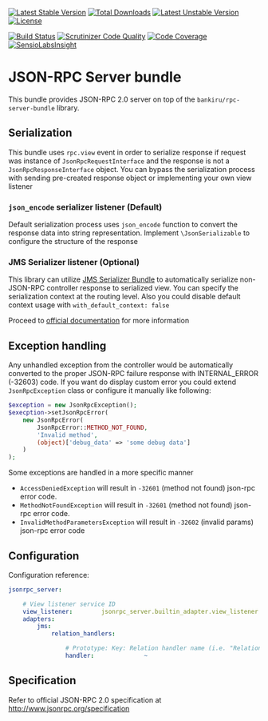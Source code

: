 [![Latest Stable Version](https://poser.pugx.org/bankiru/jsonrpc-server-bundle/v/stable)](https://packagist.org/packages/bankiru/jsonrpc-server-bundle) 
[![Total Downloads](https://poser.pugx.org/bankiru/jsonrpc-server-bundle/downloads)](https://packagist.org/packages/bankiru/jsonrpc-server-bundle) 
[![Latest Unstable Version](https://poser.pugx.org/bankiru/jsonrpc-server-bundle/v/unstable)](https://packagist.org/packages/bankiru/jsonrpc-server-bundle) 
[![License](https://poser.pugx.org/bankiru/jsonrpc-server-bundle/license)](https://packagist.org/packages/bankiru/jsonrpc-server-bundle)

[![Build Status](https://travis-ci.org/bankiru/jsonrpc-server-bundle.svg)](https://travis-ci.org/bankiru/jsonrpc-server-bundle)
[![Scrutinizer Code Quality](https://scrutinizer-ci.com/g/bankiru/jsonrpc-server-bundle/badges/quality-score.png)](https://scrutinizer-ci.com/g/bankiru/jsonrpc-server-bundle/)
[![Code Coverage](https://scrutinizer-ci.com/g/bankiru/jsonrpc-server-bundle/badges/coverage.png)](https://scrutinizer-ci.com/g/bankiru/jsonrpc-server-bundle/)
[![SensioLabsInsight](https://insight.sensiolabs.com/projects/8b87b0a7-c8f9-4d7b-9b91-1e4e762a686f/mini.png)](https://insight.sensiolabs.com/projects/8b87b0a7-c8f9-4d7b-9b91-1e4e762a686f)

# JSON-RPC Server bundle

This bundle provides JSON-RPC 2.0 server on top of the `bankiru/rpc-server-bundle` library.

## Serialization

This bundle uses `rpc.view` event in order to serialize response if request
was instance of `JsonRpcRequestInterface` and the response is not a 
`JsonRpcResponseInterface` object. You can bypass the serialization process 
with sending pre-created response object or implementing your own view listener

### `json_encode` serializer listener (Default)

Default serialization process uses `json_encode` function to convert the response data into string representation.
Implement `\JsonSerializable` to configure the structure of the response

### JMS Serializer listener (Optional)

This library can utilize [JMS Serializer Bundle](https://github.com/schmittjoh/JMSSerializerBundle) 
to automatically serialize non-JSON-RPC controller response to serialized view. 
You can specify the serialization context at the routing level. Also you 
could disable default context usage with `with_default_context: false`

Proceed to [official documentation](http://jmsyst.com/bundles/JMSSerializerBundle) for more information

## Exception handling

Any unhandled exception from the controller would be automatically 
converted to the proper JSON-RPC failure response with INTERNAL_ERROR (-32603) code.
If you want do display custom error you could extend `JsonRpcException` class or 
configure it manually like following:

```php
$exception = new JsonRpcException();
$execption->setJsonRpcError(
    new JsonRpcError(
        JsonRpcError::METHOD_NOT_FOUND,
        'Invalid method',
        (object)['debug_data' => 'some debug data']
    )
);
```

Some exceptions are handled in a more specific manner

* `AccessDeniedException` will result in `-32601` (method not found) json-rpc error code.
* `MethodNotFoundException` will result in `-32601` (method not found) json-rpc error code.
* `InvalidMethodParametersException` will result in `-32602` (invalid params) json-rpc error code

## Configuration

Configuration reference:

```yaml
jsonrpc_server:

    # View listener service ID
    view_listener:        jsonrpc_server.builtin_adapter.view_listener
    adapters:
        jms:
            relation_handlers:

                # Prototype: Key: Relation handler name (i.e. "Relation"), Value: service ID for relation handler entity manager
                handler:              ~
```

## Specification

Refer to official JSON-RPC 2.0 specification at http://www.jsonrpc.org/specification
